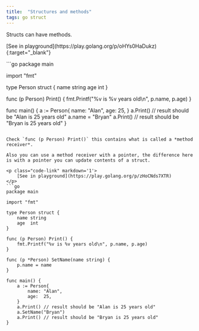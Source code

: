 ```yaml
---
title:  "Structures and methods"
tags: go struct
---
```


Structs can have methods.

<p class="code-link" markdown='1'>
	[See in playground](https://play.golang.org/p/oHYs0HaDukz){:target="_blank"}
</p>
```go
package main

import "fmt"

type Person struct {
	name string
	age  int
}

func (p Person) Print() {
	fmt.Printf("%v is %v years old\n", p.name, p.age)
}

func main() {
	a := Person{
		name: "Alan",
		age:  25,
	}
	a.Print() // result should be "Alan is 25 years old"
	a.name = "Bryan"
	a.Print() // result should be "Bryan is 25 years old"
}
```

Check `func (p Person) Print()` this contains what is called a *method receiver*.

Also you can use a method receiver with a pointer, the difference here is with a pointer you can update contents of a struct.

<p class="code-link" markdown='1'>
	[See in playground](https://play.golang.org/p/zHoCNds7XTR)
</p>
```go
package main

import "fmt"

type Person struct {
	name string
	age  int
}

func (p Person) Print() {
	fmt.Printf("%v is %v years old\n", p.name, p.age)
}

func (p *Person) SetName(name string) {
	p.name = name
}

func main() {
	a := Person{
		name: "Alan",
		age:  25,
	}
	a.Print() // result should be "Alan is 25 years old"
	a.SetName("Bryan")
	a.Print() // result should be "Bryan is 25 years old"
}
```
